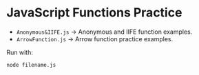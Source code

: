 # JavaScript Functions Practice

- `Anonymous&IIFE.js` → Anonymous and IIFE function examples.
- `ArrowFunction.js` → Arrow function practice examples.

Run with:
```bash
node filename.js
